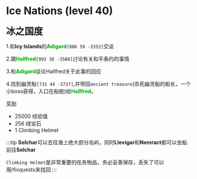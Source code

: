 # Ice Nations (level 40)
<span style="font-size: 25px;">**冰之国度**</span>

1.和**Icy Islands**的<font color=00AA00>**Adigard**</font>`[806 59 -3353]`交谈

2.跟<font color=00AA00>**Hallfred**</font>`[993 38 -3500]`讨论有关和平条约的事情

3.和<font color=00AA00>**Adigard**</font>谈论Hallfred关于此事的回应

4.找到幽灵船`[731 44 -3737]`,并带回`ancient treasure`(杀死幽灵船的船长，一个小boss获得，入口在船舱)给<font color=00AA00>**Hallfred**</font>。


奖励
+ 25000 经验值
+ 256 绿宝石
+ 1 Climbing Helmet

:::tip
**Selchar**可以去往海上绝大部分岛屿，同时**Llevigar**和**Nemract**都可以坐船前往**Selchar**

`Climbing Helmet`是非常重要的任务物品，务必妥善保存，丢失了可以用/fixquests来找回
:::